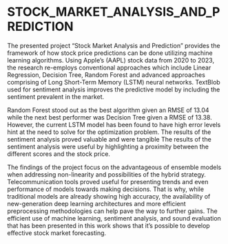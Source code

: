 # STOCK_MARKET_ANALYSIS_AND_PREDICTION
The presented project “Stock Market Analysis and Prediction” provides the framework of how stock price predictions can be done utilizing machine learning algorithms. Using Apple’s (AAPL) stock data from 2020 to 2023, the research re-employs conventional approaches which include Linear Regression, Decision Tree, Random Forest and advanced approaches comprising of Long Short-Term Memory (LSTM) neural networks. TextBlob used for sentiment analysis improves the predictive model by including the sentiment prevalent in the market.

Random Forest stood out as the best algorithm given an RMSE of 13.04 while the next best performer was Decision Tree given a RMSE of 13.38. However, the current LSTM model has been found to have high error levels hint at the need to solve for the optimization problem. The results of the sentiment analysis proved valuable and were tangible The results of the sentiment analysis were useful by highlighting a proximity between the different scores and the stock price.

The findings of the project focus on the advantageous of ensemble models when addressing non-linearity and possibilities of the hybrid strategy. Telecommunication tools proved useful for presenting trends and even performance of models towards making decisions. That is why, while traditional models are already showing high accuracy, the availability of new-generation deep learning architectures and more efficient preprocessing methodologies can help pave the way to further gains. The efficient use of machine learning, sentiment analysis, and sound evaluation that has been presented in this work shows that it’s possible to develop effective stock market forecasting.
